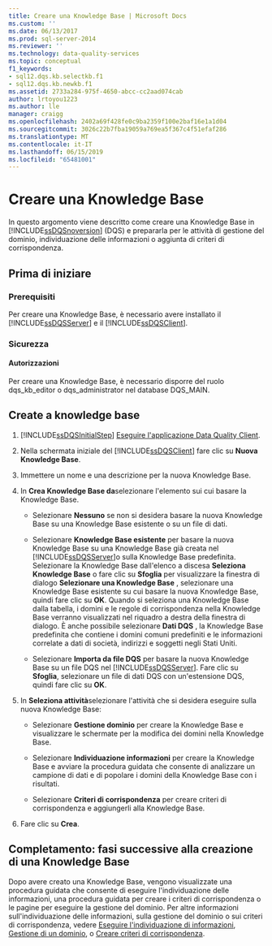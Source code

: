 ```yaml
---
title: Creare una Knowledge Base | Microsoft Docs
ms.custom: ''
ms.date: 06/13/2017
ms.prod: sql-server-2014
ms.reviewer: ''
ms.technology: data-quality-services
ms.topic: conceptual
f1_keywords:
- sql12.dqs.kb.selectkb.f1
- sql12.dqs.kb.newkb.f1
ms.assetid: 2733a284-975f-4650-abcc-cc2aad074cab
author: lrtoyou1223
ms.author: lle
manager: craigg
ms.openlocfilehash: 2402a69f428fe0c9ba2359f100e2baf16e1a1d04
ms.sourcegitcommit: 3026c22b7fba19059a769ea5f367c4f51efaf286
ms.translationtype: MT
ms.contentlocale: it-IT
ms.lasthandoff: 06/15/2019
ms.locfileid: "65481001"
---
```

# <a name="create-a-knowledge-base"></a>Creare una Knowledge Base
  In questo argomento viene descritto come creare una Knowledge Base in [!INCLUDE[ssDQSnoversion](../includes/ssdqsnoversion-md.md)] (DQS) e prepararla per le attività di gestione del dominio, individuazione delle informazioni o aggiunta di criteri di corrispondenza.  
  
##  <a name="BeforeYouBegin"></a> Prima di iniziare  
  
###  <a name="Prerequisites"></a> Prerequisiti  
 Per creare una Knowledge Base, è necessario avere installato il [!INCLUDE[ssDQSServer](../includes/ssdqsserver-md.md)] e il [!INCLUDE[ssDQSClient](../includes/ssdqsclient-md.md)].  
  
###  <a name="Security"></a> Sicurezza  
  
####  <a name="Permissions"></a> Autorizzazioni  
 Per creare una Knowledge Base, è necessario disporre del ruolo dqs_kb_editor o dqs_administrator nel database DQS_MAIN.  
  
##  <a name="Createaknowledgebase"></a> Create a knowledge base  
  
1.  [!INCLUDE[ssDQSInitialStep](../includes/ssdqsinitialstep-md.md)] [Eseguire l'applicazione Data Quality Client](../../2014/data-quality-services/run-the-data-quality-client-application.md).  
  
2.  Nella schermata iniziale del [!INCLUDE[ssDQSClient](../includes/ssdqsclient-md.md)] fare clic su **Nuova Knowledge Base**.  
  
3.  Immettere un nome e una descrizione per la nuova Knowledge Base.  
  
4.  In **Crea Knowledge Base da**selezionare l'elemento sui cui basare la Knowledge Base.  
  
    -   Selezionare **Nessuno** se non si desidera basare la nuova Knowledge Base su una Knowledge Base esistente o su un file di dati.  
  
    -   Selezionare **Knowledge Base esistente** per basare la nuova Knowledge Base su una Knowledge Base già creata nel [!INCLUDE[ssDQSServer](../includes/ssdqsserver-md.md)]o sulla Knowledge Base predefinita. Selezionare la Knowledge Base dall'elenco a discesa **Seleziona Knowledge Base** o fare clic su **Sfoglia** per visualizzare la finestra di dialogo **Selezionare una Knowledge Base** , selezionare una Knowledge Base esistente su cui basare la nuova Knowledge Base, quindi fare clic su **OK**. Quando si seleziona una Knowledge Base dalla tabella, i domini e le regole di corrispondenza nella Knowledge Base verranno visualizzati nel riquadro a destra della finestra di dialogo. È anche possibile selezionare **Dati DQS** , la Knowledge Base predefinita che contiene i domini comuni predefiniti e le informazioni correlate a dati di società, indirizzi e soggetti negli Stati Uniti.  
  
    -   Selezionare **Importa da file DQS** per basare la nuova Knowledge Base su un file DQS nel [!INCLUDE[ssDQSServer](../includes/ssdqsserver-md.md)]. Fare clic su **Sfoglia**, selezionare un file di dati DQS con un'estensione DQS, quindi fare clic su **OK**.  
  
5.  In **Seleziona attività**selezionare l'attività che si desidera eseguire sulla nuova Knowledge Base:  
  
    -   Selezionare **Gestione dominio** per creare la Knowledge Base e visualizzare le schermate per la modifica dei domini nella Knowledge Base.  
  
    -   Selezionare **Individuazione informazioni** per creare la Knowledge Base e avviare la procedura guidata che consente di analizzare un campione di dati e di popolare i domini della Knowledge Base con i risultati.  
  
    -   Selezionare **Criteri di corrispondenza** per creare criteri di corrispondenza e aggiungerli alla Knowledge Base.  
  
6.  Fare clic su **Crea**.  
  
##  <a name="FollowUp"></a> Completamento: fasi successive alla creazione di una Knowledge Base  
 Dopo avere creato una Knowledge Base, vengono visualizzate una procedura guidata che consente di eseguire l'individuazione delle informazioni, una procedura guidata per creare i criteri di corrispondenza o le pagine per eseguire la gestione del dominio. Per altre informazioni sull'individuazione delle informazioni, sulla gestione del dominio o sui criteri di corrispondenza, vedere [Eseguire l'individuazione di informazioni](../../2014/data-quality-services/perform-knowledge-discovery.md), [Gestione di un dominio](../../2014/data-quality-services/managing-a-domain.md), o [Creare criteri di corrispondenza](../../2014/data-quality-services/create-a-matching-policy.md).  
  
  

